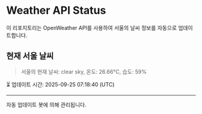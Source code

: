 
# Weather API Status

이 리포지토리는 OpenWeather API를 사용하여 서울의 날씨 정보를 자동으로 업데이트합니다.

## 현재 서울 날씨
> 서울의 현재 날씨: clear sky, 온도: 26.66°C, 습도: 59%

⏳ 업데이트 시간: 2025-09-25 07:18:40 (UTC)

---
자동 업데이트 봇에 의해 관리됩니다.
